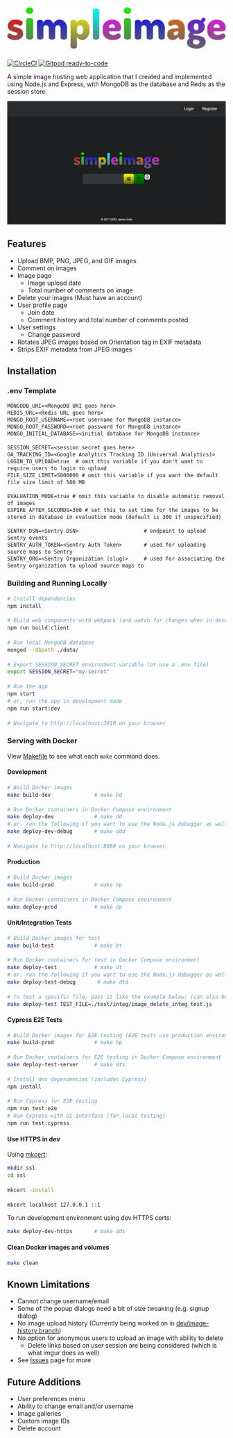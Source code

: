 # ![simpleimage logo](assets/images/logo.svg "simpleimage")

[![CircleCI](https://circleci.com/gh/Coteh/simpleimage.svg?style=shield)](https://circleci.com/gh/Coteh/simpleimage)
[![Gitpod ready-to-code](https://img.shields.io/badge/Gitpod-ready--to--code-908a85?logo=gitpod)](https://gitpod.io/#https://github.com/Coteh/simpleimage)

A simple image hosting web application that I created and implemented using Node.js and Express, with MongoDB as the database and Redis as the session store.

![Screenshot](screenshots/screenshot.png "App Screenshot")

## Features

* Upload BMP, PNG, JPEG, and GIF images
* Comment on images
* Image page
    * Image upload date
    * Total number of comments on image
* Delete your images (Must have an account)
* User profile page
    * Join date
    * Comment history and total number of comments posted
* User settings
    * Change password
* Rotates JPEG images based on Orientation tag in EXIF metadata
* Strips EXIF metadata from JPEG images

## Installation

### .env Template

```
MONGODB_URI=<MongoDB URI goes here>
REDIS_URL=<Redis URL goes here>
MONGO_ROOT_USERNAME=<root username for MongoDB instance>
MONGO_ROOT_PASSWORD=<root password for MongoDB instance>
MONGO_INITIAL_DATABASE=<initial database for MongoDB instance>

SESSION_SECRET=<session secret goes here>
GA_TRACKING_ID=<Google Analytics Tracking ID (Universal Analytics)>
LOGIN_TO_UPLOAD=true  # omit this variable if you don't want to require users to login to upload
FILE_SIZE_LIMIT=5000000 # omit this variable if you want the default file size limit of 500 MB

EVALUATION_MODE=true # omit this variable to disable automatic removal of images
EXPIRE_AFTER_SECONDS=300 # set this to set time for the images to be stored in database in evaluation mode (default is 300 if unspecified)

SENTRY_DSN=<Sentry DSN>                     # endpoint to upload Sentry events
SENTRY_AUTH_TOKEN=<Sentry Auth Token>       # used for uploading source maps to Sentry
SENTRY_ORG=<Sentry Organization (slug)>     # used for associating the Sentry organization to upload source maps to
```

### Building and Running Locally

~~~sh
# Install dependencies
npm install

# Build web components with webpack (and watch for changes when in development mode)
npm run build:client

# Run local MongoDB database
mongod --dbpath ./data/

# Export SESSION_SECRET environment variable (or use a .env file)
export SESSION_SECRET="my-secret"

# Run the app
npm start
# or, run the app in development mode
npm run start:dev

# Navigate to http://localhost:3010 on your browser
~~~

### Serving with Docker

View [Makefile](Makefile) to see what each `make` command does.

#### Development

~~~sh
# Build Docker images
make build-dev              # make bd

# Run Docker containers in Docker Compose environment
make deploy-dev             # make dd
# or, run the following if you want to use the Node.js debugger as well (port 9229)
make deploy-dev-debug       # make ddd

# Navigate to http://localhost:8080 on your browser
~~~

#### Production

~~~sh
# Build Docker images
make build-prod             # make bp

# Run Docker containers in Docker Compose environment
make deploy-prod            # make dp
~~~

#### Unit/Integration Tests

~~~sh
# Build Docker images for test
make build-test             # make bt

# Run Docker containers for test in Docker Compose environment
make deploy-test            # make dt
# or, run the following if you want to use the Node.js debugger as well (port 9229 - will wait for debugger to be attached before starting)
make deploy-test-debug       # make dtd

# to test a specific file, pass it like the example below: (can also be passed into deploy-test-debug)
make deploy-test TEST_FILE=./test/integ/image_delete_integ_test.js
~~~

#### Cypress E2E Tests

```sh
# Build Docker images for E2E testing (E2E tests use production environment)
make build-prod             # make bp

# Run Docker containers for E2E testing in Docker Compose environment
make deploy-test-server     # make dts

# Install dev dependencies (includes Cypress)
npm install

# Run Cypress for E2E testing
npm run test:e2e
# Run Cypress with UI interface (for local testing)
npm run test:cypress
```

#### Use HTTPS in dev

Using [mkcert](https://github.com/FiloSottile/mkcert):

```sh
mkdir ssl
cd ssl

mkcert -install

mkcert localhost 127.0.0.1 ::1
```

To run development environment using dev HTTPS certs:

```sh
make deploy-dev-https       # make dds
```

#### Clean Docker images and volumes

```sh
make clean
```

## Known Limitations

* Cannot change username/email
* Some of the popup dialogs need a bit of size tweaking (e.g. signup dialog)
* No image upload history (Currently being worked on in [dev/image-history branch](https://github.com/Coteh/simpleimage/tree/dev/image-history))
* No option for anonymous users to upload an image with ability to delete
    * Delete links based on user session are being considered (which is what imgur does as well)
* See [Issues](https://github.com/Coteh/simpleimage/issues) page for more

## Future Additions

* User preferences menu
* Ability to change email and/or username
* Image galleries
* Custom image IDs
* Delete account
